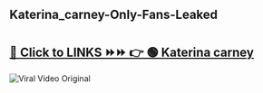 
 ## Katerina_carney-Only-Fans-Leaked

# <h2><a href="https://clipsfans.com/Katerina_carney&ref=git">🔗 Click to LINKS ⏩⏩ 👉 🟢 Katerina carney </a></h2>

<a href="https://clipsfans.com/Katerina_carney&ref=git" rel="nofollow" data-target="animated-image.originalLink"><img src="https://i.ibb.co.com/xMMVF88/686577567.gif" alt="Viral Video Original" style="max-width: 100%; display: inline-block;" data-target="animated-image.originalImage"></a>
